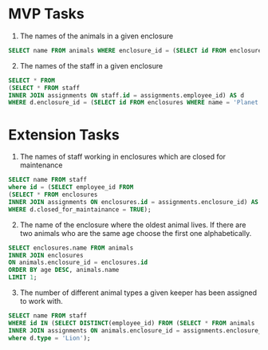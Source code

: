 # MVP Tasks
1) The names of the animals in a given enclosure
```sql
SELECT name FROM animals WHERE enclosure_id = (SELECT id FROM enclosures WHERE name = 'Bird Sanctuary');
```
2) The names of the staff in a given enclosure
```sql
SELECT * FROM
(SELECT * FROM staff 
INNER JOIN assignments ON staff.id = assignments.employee_id) AS d
WHERE d.enclosure_id = (SELECT id FROM enclosures WHERE name = 'Planet Of The Apes');
```

# Extension Tasks
1) The names of staff working in enclosures which are closed for maintenance
```sql
SELECT name FROM staff
where id = (SELECT employee_id FROM
(SELECT * FROM enclosures 
INNER JOIN assignments ON enclosures.id = assignments.enclosure_id) AS d
WHERE d.closed_for_maintainance = TRUE);
```
2) The name of the enclosure where the oldest animal lives. If there are two animals who are the same age choose the first one alphabetically.
```sql
SELECT enclosures.name FROM animals
INNER JOIN enclosures
ON animals.enclosure_id = enclosures.id
ORDER BY age DESC, animals.name
LIMIT 1;
```
3) The number of different animal types a given keeper has been assigned to work with.
```sql
SELECT name FROM staff
WHERE id IN (SELECT DISTINCT(employee_id) FROM (SELECT * FROM animals 
INNER JOIN assignments ON animals.enclosure_id = assignments.enclosure_id) AS d
where d.type = 'Lion');
```


